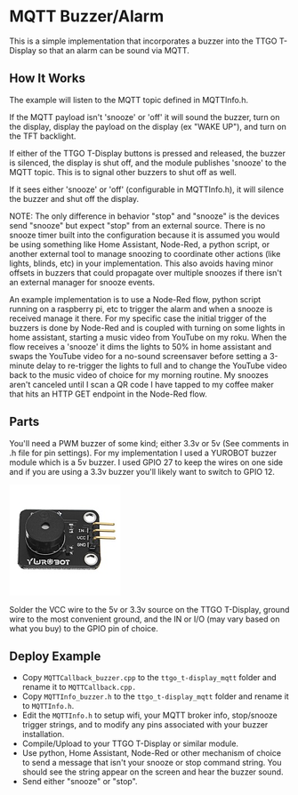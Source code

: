 # MQTT Buzzer/Alarm

This is a simple implementation that incorporates a buzzer into the TTGO T-Display so that an alarm can be sound via MQTT.

## How It Works

The example will listen to the MQTT topic defined in MQTTInfo.h.

If the MQTT payload isn't 'snooze' or 'off' it will sound the buzzer, turn on the display, display the payload on the display (ex "WAKE UP"), and turn on the TFT backlight.

If either of the TTGO T-Display buttons is pressed and released, the buzzer is silenced, the display is shut off, and the module publishes 'snooze' to the MQTT topic. This is to signal other buzzers to shut off as well.

If it sees either 'snooze' or 'off' (configurable in MQTTInfo.h), it will silence the buzzer and shut off the display.

NOTE: The only difference in behavior "stop" and "snooze" is the devices send "snooze" but expect "stop" from an external source. There is no snooze timer built into the configuration because it is assumed you would be using something like Home Assistant, Node-Red, a python script, or another external tool to manage snoozing to coordinate other actions (like lights, blinds, etc) in your implementation. This also avoids having minor offsets in buzzers that could propagate over multiple snoozes if there isn't an external manager for snooze events.

An example implementation is to use a Node-Red flow, python script running on a raspberry pi, etc to trigger the alarm and when a snooze is received manage it there. For my specific case the initial trigger of the buzzers is done by Node-Red and is coupled with turning on some lights in home assistant, starting a music video from YouTube on my roku. When the flow receives a 'snooze' it dims the lights to 50% in home assistant and swaps the YouTube video for a no-sound screensaver before setting a 3-minute delay to re-trigger the lights to full and to change the YouTube video back to the music video of choice for my morning routine. My snoozes aren't canceled until I scan a QR code I have tapped to my coffee maker that hits an HTTP GET endpoint in the Node-Red flow.

## Parts

You'll need a PWM buzzer of some kind; either 3.3v or 5v (See comments in .h file for pin settings). For my implementation I used a YUROBOT buzzer module which is a 5v buzzer. I used GPIO 27 to keep the wires on one side and if you are using a 3.3v buzzer you'll likely want to switch to GPIO 12.

![Buzzer Module](buzzer.jpg "Buzzer Module")

Solder the VCC wire to the 5v or 3.3v source on the TTGO T-Display, ground wire to the most convenient ground, and the IN or I/O (may vary based on what you buy) to the GPIO pin of choice.

## Deploy Example

- Copy `MQTTCallback_buzzer.cpp` to the `ttgo_t-display_mqtt` folder and rename it to `MQTTCallback.cpp.`
- Copy `MQTTInfo_buzzer.h` to the `ttgo_t-display_mqtt` folder and rename it to `MQTTInfo.h`.
- Edit the `MQTTInfo.h` to setup wifi, your MQTT broker info, stop/snooze trigger strings, and to modify any pins associated with your buzzer installation.
- Compile/Upload to your TTGO T-Display or similar module.
- Use python, Home Assistant, Node-Red or other mechanism of choice to send a message that isn't your snooze or stop command string. You should see the string appear on the screen and hear the buzzer sound.
- Send either "snooze" or "stop".
